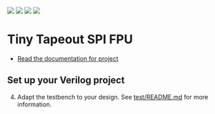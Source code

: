 ![](../../workflows/gds/badge.svg) ![](../../workflows/docs/badge.svg) ![](../../workflows/test/badge.svg) ![](../../workflows/fpga/badge.svg)

# Tiny Tapeout SPI FPU

- [Read the documentation for project](docs/info.md)

## Set up your Verilog project

4. Adapt the testbench to your design. See [test/README.md](test/README.md) for more information.

